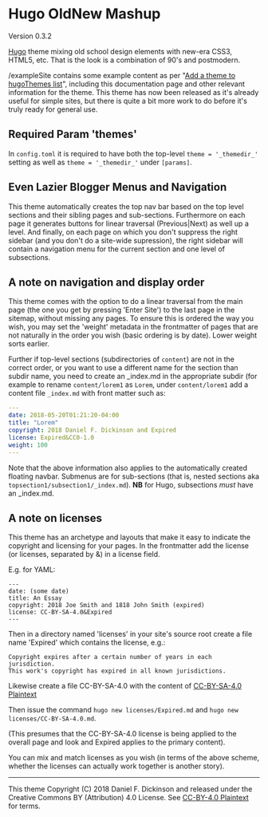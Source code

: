 # Hugo OldNew Mashup

Version 0.3.2

[Hugo](https://gohugo.io) theme mixing old school design elements
with new-era CSS3, HTML5, etc. That is the look is a combination of
90's and postmodern.

/exampleSite contains some example content as per
"[Add a theme to hugoThemes list](https://github.com/gohugoio/hugoThemes#adding-a-theme-to-the-list)",
including this documentation page and other relevant information for
the theme.  This theme has now been released as it's already useful for
simple sites, but there is quite a bit more work to do before it's truly
ready for general use.

## Required Param 'themes'

In ``config.toml`` it is required to have both the top-level
``theme = '_themedir_'`` setting as well as
``theme = '_themedir_'`` under ``[params]``.

## Even Lazier Blogger Menus and Navigation

This theme automatically creates the top nav bar based on the top level
sections and their sibling pages and sub-sections.  Furthermore on each
page it generates buttons for linear traversal (Previous|Next) as well
up a level.  And finally, on each page on which you don't suppress
the right sidebar (and you don't do a site-wide supression), the right
sidebar will contain a navigation menu for the current section and
one level of subsections.

## A note on navigation and display order

This theme comes with the option to do a linear
traversal from the main page (the one you get by pressing
'Enter Site') to the last page in the sitemap, without missing
any pages.  To ensure this is ordered the way you wish, you may
set the 'weight' metadata in the frontmatter of pages that are not
naturally in the order you wish (basic ordering is by date).  Lower
weight sorts earlier.

Further if top-level sections (subdirectories of `content`) are not
in the correct order, or you want to use a different name for the
section than subdir name, you need to create an _index.md in the
appropriate subdir (for example to rename `content/lorem1` as
`Lorem`, under `content/lorem1` add a content file `_index.md`
with front matter such as:

```yaml
---
date: 2018-05-20T01:21:20-04:00
title: "Lorem"
copyright: 2018 Daniel F. Dickinson and Expired
license: Expired&CC0-1.0
weight: 100
---
```

Note that the above information also applies to the automatically
created floating navbar.  Submenus are for sub-sections (that is,
nested sections aka `topsection1/subsection1/_index.md`).
**NB** for Hugo, subsections *must* have an _index.md.

## A note on licenses

This theme has an archetype and layouts that make it easy to indicate
the copyright and licensing for your pages.  In the frontmatter add
the license (or licenses, separated by &) in a license field.

E.g. for YAML:

    ---
    date: (some date)
    title: An Essay
    copyright: 2018 Joe Smith and 1818 John Smith (expired)
    license: CC-BY-SA-4.0&Expired
    ---

Then in a directory named 'licenses' in your site's source root
create a file name 'Expired' which contains the license, e.g.:

    Copyright expires after a certain number of years in each jurisdiction.
    This work's copyright has expired in all known jurisdictions.

Likewise create a file CC-BY-SA-4.0 with the
content of [CC-BY-SA-4.0 Plaintext](https://raw.githubusercontent.com/cshoredaniel/hugo-oldnew-mashup/master/licenses/CC-BY-SA-4.0)

Then issue the command ``hugo new licenses/Expired.md`` and
``hugo new licenses/CC-BY-SA-4.0.md``.

(This presumes that the CC-BY-SA-4.0 license is being applied to the
overall page and look and Expired applies to the primary content).

You can mix and match licenses as you wish (in terms of the above scheme,
whether the licenses can actually work together is another story).

-------
This theme Copyright (C) 2018 Daniel F. Dickinson and released under the
Creative Commons BY (Attribution) 4.0 License.
See [CC-BY-4.0 Plaintext](https://github.com/cshoredaniel/hugo-oldnew-mashup/blob/master/licenses/CC-BY-4.0)
for terms.
